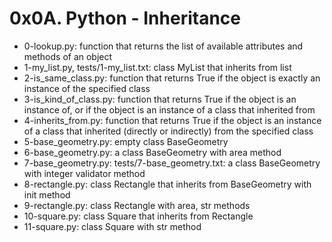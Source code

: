 # 0x0A. Python - Inheritance

- 0-lookup.py: function that returns the list of available attributes and methods of an object
- 1-my_list.py, tests/1-my_list.txt: class MyList that inherits from list
- 2-is_same_class.py: function that returns True if the object is exactly an instance of the specified class
- 3-is_kind_of_class.py: function that returns True if the object is an instance of, or if the object is an instance of a class that inherited from
- 4-inherits_from.py: function that returns True if the object is an instance of a class that inherited (directly or indirectly) from the specified class
- 5-base_geometry.py: empty class BaseGeometry
- 6-base_geometry.py: a class BaseGeometry with area method
- 7-base_geometry.py: tests/7-base_geometry.txt: a class BaseGeometry with integer validator method
- 8-rectangle.py: class Rectangle that inherits from BaseGeometry with init method
- 9-rectangle.py: class Rectangle with area, str methods
- 10-square.py: class Square that inherits from Rectangle
- 11-square.py: class Square with str method

